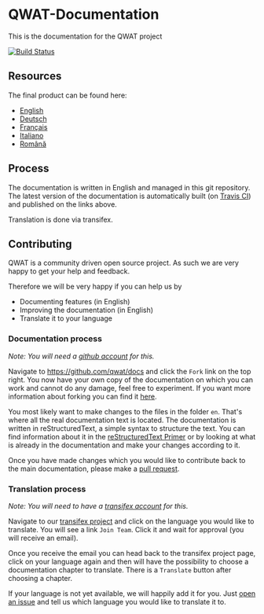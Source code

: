 # QWAT-Documentation
This is the documentation for the QWAT project

[![Build
Status](https://travis-ci.org/qwat/docs.svg)](https://travis-ci.org/qwat/docs)

## Resources

The final product can be found here:

 * [English](https://qwat.github.io/docs/master/en/html)
 * [Deutsch](https://qwat.github.io/docs/master/de/html)
 * [Français](https://qwat.github.io/docs/master/fr/html)
 * [Italiano](https://qwat.github.io/docs/master/it/html)
 * [Română](https://qwat.github.io/docs/master/ro/html)

## Process

The documentation is written in English and managed in this git repository.
The latest version of the documentation is automatically built (on [Travis
CI](https://travis-ci.org/qwat/docs)) and published on the links above.

Translation is done via transifex.

## Contributing

QWAT is a community driven open source project. As such we are very happy to
get your help and feedback.

Therefore we will be very happy if you can help us by

 * Documenting features (in English)
 * Improving the documentation (in English)
 * Translate it to your language

### Documentation process

*Note: You will need a [github account](https://github.com/) for this.*

Navigate to https://github.com/qwat/docs and click the `Fork` link on the top
right. You now have your own copy of the documentation on which you can work
and cannot do any damage, feel free to experiment.
If you want more information about forking you can find it
[here](https://help.github.com/articles/fork-a-repo/).

You most likely want to make changes to the files in the folder `en`. That's
where all the real documentation text is located. The documentation is written
in reStructuredText, a simple syntax to structure the text. You can find
information about it in the [reStructuredText
Primer](http://sphinx-doc.org/rest.html) or by looking at what is already in
the documentation and make your changes according to it.

Once you have made changes which you would like to contribute back to the main
documentation, please make a [pull
request](https://help.github.com/articles/using-pull-requests/).

### Translation process

*Note: You will need to have a [transifex account](https://transifex.com/) for this.*

Navigate to our [transifex
project](https://www.transifex.com/organization/qwat/dashboard/qwat-doc)
and click on the language you would like to translate. You will see a link
`Join Team`. Click it and wait for approval (you will receive an email).

Once you receive the email you can head back to the transifex project page,
click on your language again and then will have the possibility to choose a
documentation chapter to translate. There is a `Translate` button after
choosing a chapter.

If your language is not yet available, we will happily add it for you. Just
[open an issue](https://github.com/qwat/docs/issues/new) and tell us which
language you would like to translate it to.

